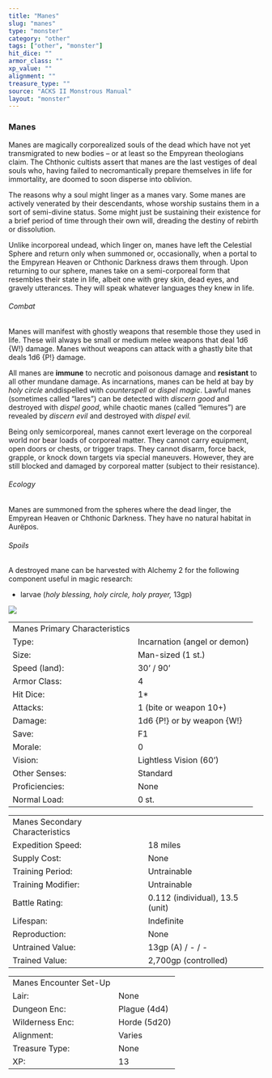 ```yaml
---
title: "Manes"
slug: "manes"
type: "monster"
category: "other"
tags: ["other", "monster"]
hit_dice: ""
armor_class: ""
xp_value: ""
alignment: ""
treasure_type: ""
source: "ACKS II Monstrous Manual"
layout: "monster"
---
```


### Manes

Manes are magically corporealized souls of the dead which have not yet transmigrated to new bodies
– or at least so the Empyrean theologians claim. The Chthonic cultists assert that manes are the
last vestiges of deal souls who, having failed to necromantically prepare themselves in life for
immortality, are doomed to soon disperse into oblivion.

The reasons why a soul might linger as a manes vary. Some manes are actively venerated by their
descendants, whose worship sustains them in a sort of semi-divine status. Some might just be
sustaining their existence for a brief period of time through their own will, dreading the destiny
of rebirth or dissolution.

Unlike incorporeal undead, which linger on, manes have left the Celestial Sphere and return only
when summoned or, occasionally, when a portal to the Empyrean Heaven or Chthonic Darkness draws them
through. Upon returning to our sphere, manes take on a semi-corporeal form that resembles their
state in life, albeit one with grey skin, dead eyes, and gravely utterances. They will speak
whatever languages they knew in life.

###### Combat

Manes will manifest with ghostly weapons that resemble those they used in life. These will always
be small or medium melee weapons that deal 1d6 {W!} damage. Manes without weapons can attack with a
ghastly bite that deals 1d6 {P!} damage.

All manes are **immune** to necrotic and poisonous damage and **resistant** to all other mundane
damage. As incarnations, manes can be held at bay by *holy circle* anddispelled with *counterspell*
or *dispel magic*. Lawful manes (sometimes called “lares”) can be detected with *discern good* and
destroyed with *dispel good*, while chaotic manes (called “lemures”) are revealed by *discern evil*
and destroyed with *dispel evil.*

Being only semicorporeal, manes cannot exert leverage on the corporeal world nor bear loads of
corporeal matter. They cannot carry equipment, open doors or chests, or trigger traps. They cannot
disarm, force back, grapple, or knock down targets via special maneuvers. However, they are still
blocked and damaged by corporeal matter (subject to their resistance).

###### Ecology

Manes are summoned from the spheres where the dead linger, the Empyrean Heaven or Chthonic
Darkness. They have no natural habitat in Aurëpos.

###### Spoils

A destroyed mane can be harvested with Alchemy 2 for the following component useful in magic
research:

* larvae (*holy blessing, holy circle, holy prayer,* 13gp)

![](data:image/png;base64...)

|  |  |
| --- | --- |
| Manes Primary Characteristics | |
| Type: | Incarnation (angel or demon) |
| Size: | Man-sized (1 st.) |
| Speed (land): | 30’ / 90’ |
| Armor Class: | 4 |
| Hit Dice: | 1\* |
| Attacks: | 1 (bite or weapon 10+) |
| Damage: | 1d6 {P!} or by weapon {W!} |
| Save: | F1 |
| Morale: | 0 |
| Vision: | Lightless Vision (60’) |
| Other Senses: | Standard |
| Proficiencies: | None |
| Normal Load: | 0 st. |

|  |  |
| --- | --- |
| Manes Secondary Characteristics | |
| Expedition Speed: | 18 miles |
| Supply Cost: | None |
| Training Period: | Untrainable |
| Training Modifier: | Untrainable |
| Battle Rating: | 0.112 (individual), 13.5 (unit) |
| Lifespan: | Indefinite |
| Reproduction: | None |
| Untrained Value: | 13gp (A) / - / - |
| Trained Value: | 2,700gp (controlled) |

|  |  |
| --- | --- |
| Manes Encounter Set-Up | |
| Lair: | None |
| Dungeon Enc: | Plague (4d4) |
| Wilderness Enc: | Horde (5d20) |
| Alignment: | Varies |
| Treasure Type: | None |
| XP: | 13 |
